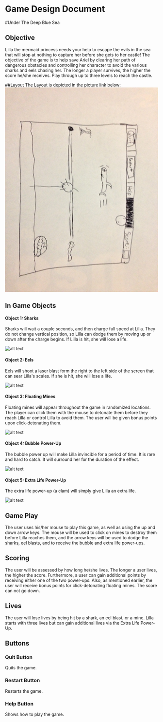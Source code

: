 # Game Design Document

#Under The Deep Blue Sea

## Objective
Lilla the mermaid princess needs your help to escape the evils in the sea that will stop at nothing to capture her before
she gets to her castle!  The objective of the game is to help save Ariel by clearing her path of dangerous obstacles and 
controlling her character to avoid the various sharks and eels chasing her.  The longer a player survives, the higher the 
score he/she receives.  Play through up to three levels to reach the castle.

##Layout
The Layout is depicted in the picture link below:
![alt text](GamePictures/Layout.jpeg "Game Layout")

## In Game Objects
#### Object 1: Sharks
Sharks will wait a couple seconds, and then charge full speed at Lilla.  They do not change vertical position, so Lilla can
dodge them by moving up or down after the charge begins.  If Lilla is hit, she will lose a life.

![alt text](http://static.gamesradar.com/images/mb/GamesRadar/us/Features/2009/08/SHARK%20WEEK/What%20is%20Shark%20Week/ART/Finished/Jaws_PS2_37--article_image.jpg "Shark")

#### Object 2: Eels
Eels will shoot a laser blast form the right to the left side of the screen that can sear Lilla's scales.  If she is hit,
she will lose a life.

![alt text](http://www.sustainablesushi.net/wp-content/uploads/2008/12/eel.jpg "Eel")

#### Object 3: Floating Mines
Floating mines will appear throughout the game in randomized locations.  The player can click them with the mouse to detonate
them before they reach Lilla or control Lilla to avoid them.  The user will be given bonus points upon click-detonating them.

![alt text](http://t1.ftcdn.net/jpg/00/23/84/44/400_F_23844445_VauD0LZSItqtxjGYF2N8hzdM4LLzlPh7.jpg "Floating Mine")
  
#### Object 4: Bubble Power-Up
The bubble power up will make Lilla invincible for a period of time.  It is rare and hard to catch.  It will surround her
for the duration of the effect.

![alt text](http://esriaustralia.files.wordpress.com/2011/09/bubble.jpg "Bubble")

#### Object 5: Extra Life Power-Up
The extra life power-up (a clam) will simply give Lilla an extra life.

![alt text](http://etc.usf.edu/clipart/62000/62031/62031_clam_lg.gif "Clam")

## Game Play
The user uses his/her mouse to play this game, as well as using the up and down arrow keys.  The mouse will be used to click
on mines to destroy them before Lilla reaches them, and the arrow keys will be used to dodge the sharks, eel blasts, and to 
receive the bubble and extra life power-ups.

## Scoring
The user will be assessed by how long he/she lives. The longer a user lives, the higher the score.  Furthermore, a user can
gain additional points by receiving either one of the two power-ups.  Also, as mentioned earlier, the user will receive bonus
points for click-detonating floating mines.  The score can not go down.

## Lives
The user will lose lives by being hit by a shark, an eel blast, or a mine.  Lilla starts with three lives but can gain 
additional lives via the Extra Life Power-Up.

## Buttons
### Quit Button
Quits the game.
### Restart Button
Restarts the game.
### Help Button
Shows how to play the game.

